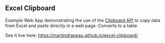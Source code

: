 Excel Clipboard
---------------

Example Web App demonstrating the use of the [Clipboard API](https://developer.mozilla.org/en-US/docs/Web/API/ClipboardEvent/clipboardData) to copy data from Excel and paste directly in a web page. Converts to a table.

See it live here: https://martindrapeau.github.io/excel-clipboard/

